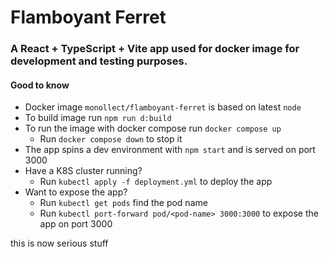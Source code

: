 # Flamboyant Ferret

### A React + TypeScript + Vite app used for docker image for development and testing purposes.

#### Good to know
- Docker image `monollect/flamboyant-ferret` is based on latest `node`
- To build image run `npm run d:build`
- To run the image with docker compose run `docker compose up`
  - Run `docker compose down` to stop it
- The app spins a dev environment with `npm start` and is served on port 3000
- Have a K8S cluster running? 
  - Run `kubectl apply -f deployment.yml` to deploy the app
- Want to expose the app?
  - Run `kubectl get pods` find the pod name
  - Run `kubectl port-forward pod/<pod-name> 3000:3000` to expose the app on port 3000


this is now serious stuff
